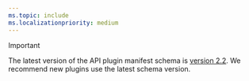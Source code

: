 ```yaml
---
ms.topic: include
ms.localizationpriority: medium
---
```


<!-- markdownlint-disable MD041 -->

> [!IMPORTANT]
> The latest version of the API plugin manifest schema is [version 2.2](../api-plugin-manifest-2.2.md). We recommend new plugins use the latest schema version.
